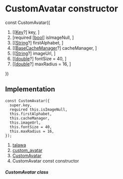 
<div>

# CustomAvatar constructor

</div>


const CustomAvatar({

1.  [[[Key](https://api.flutter.dev/flutter/foundation/Key-class.html)?]
    key, ]
2.  [required
    [[bool](https://api.flutter.dev/flutter/dart-core/bool-class.html)]
    isImageNull, ]
3.  [[[String](https://api.flutter.dev/flutter/dart-core/String-class.html)?]
    firstAlphabet, ]
4.  [[[BaseCacheManager](https://pub.dev/documentation/flutter_cache_manager/3.4.1/flutter_cache_manager/BaseCacheManager-class.html)?]
    cacheManager, ]
5.  [[[String](https://api.flutter.dev/flutter/dart-core/String-class.html)?]
    imageUrl, ]
6.  [[[double](https://api.flutter.dev/flutter/dart-core/double-class.html)?]
    fontSize = 40,
    ]
7.  [[[double](https://api.flutter.dev/flutter/dart-core/double-class.html)?]
    maxRadius = 16,
    ]

})



## Implementation

``` language-dart
const CustomAvatar({
  super.key,
  required this.isImageNull,
  this.firstAlphabet,
  this.cacheManager,
  this.imageUrl,
  this.fontSize = 40,
  this.maxRadius = 16,
});
```







1.  [talawa](../../index.html)
2.  [custom_avatar](../../widgets_custom_avatar/)
3.  [CustomAvatar](../../widgets_custom_avatar/CustomAvatar-class.html)
4.  CustomAvatar const constructor

##### CustomAvatar class







